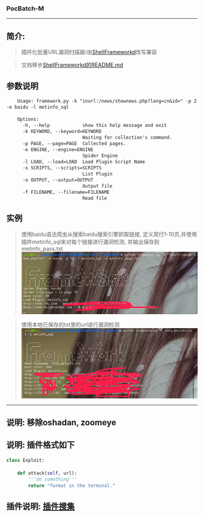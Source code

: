 ### PocBatch-M
____
## 简介:
> 插件化批量URL漏洞扫描器/由[ShellFrameworkd](https://github.com/1oid/Shell-Frameworkd)改写兼容

> 文档移步[ShellFrameworkd的README.md](https://github.com/1oid/Shell-Frameworkd/blob/master/README.md)

## 参数说明

        Usage: framework.py -k "inurl:/news/shownews.php?lang=cn&id=" -p 2 -e baidu -l metinfo_sql

        Options:
          -h, --help            show this help message and exit
          -k KEYWORD, --keyword=KEYWORD
                                Waiting for collection's command.
          -p PAGE, --page=PAGE  Collected pages.
          -e ENGINE, --engine=ENGINE
                                Spider Engine
          -l LOAD, --load=LOAD  Load Plugin Script Name
          -s SCRIPTS, --scripts=SCRIPTS
                                List Plugin
          -o OUTPUT, --output=OUTPUT
                                Output file
          -f FILENAME, --filename=FILENAME
                                Read file

## 实例
> 使用baidu语法爬虫从搜索baidu搜索引擎抓取链接, 
定义爬行1-10页,并使用插件metinfo_sql来对每个链接进行漏洞检测,
并输出保存到metinfo_pass.txt
![frameworkpng01](/png/01.png)

> 使用本地已保存的txt里的url进行漏洞检测
![frameworkpng02](/png/02.png)

___
## 说明: 移除oshadan, zoomeye
## 说明: 插件格式如下
```python
class Exploit:

    def attack(self, url):
        '''do something'''
        return "format in the terminal."
```
## 插件说明: [插件搜集](https://github.com/1oid/cms_poc_exp)
